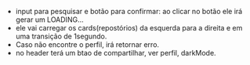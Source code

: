 - input para pesquisar e botão para confirmar: ao clicar no botão ele irá gerar um LOADING...
- ele vai carregar os cards(repostórios) da esquerda para a direita e em uma transição de 1segundo. 
- Caso não encontre o perfil, irá retornar erro.
- no header terá um btao de compartilhar, ver perfil, darkMode. 


